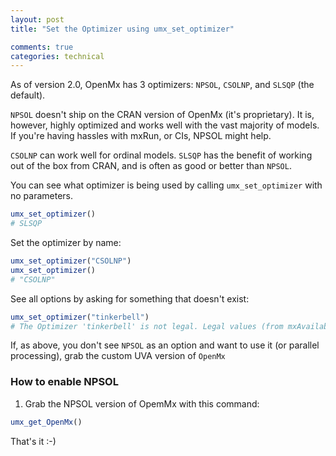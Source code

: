 ```yaml
---
layout: post
title: "Set the Optimizer using umx_set_optimizer"

comments: true
categories: technical
---
```


As of version 2.0, OpenMx has 3 optimizers: `NPSOL`, `CSOLNP`, and `SLSQP` (the default).

`NPSOL` doesn't ship on the CRAN version of OpenMx (it's proprietary). It is, however, highly optimized and works well with the vast majority of models. If you're having hassles with mxRun, or CIs, NPSOL might help.

`CSOLNP` can work well for ordinal models. `SLSQP` has the benefit of working out of the box from CRAN, and is often as good or better than `NPSOL`.

You can see what optimizer is being used by calling `umx_set_optimizer` with no parameters.

```r
umx_set_optimizer()
# SLSQP
```

Set the optimizer by name:

```r
umx_set_optimizer("CSOLNP")
umx_set_optimizer()
# "CSOLNP"

```
See all options by asking for something that doesn't exist:

```r
umx_set_optimizer("tinkerbell")
# The Optimizer 'tinkerbell' is not legal. Legal values (from mxAvailableOptimizers() ) are:'CSOLNP' and 'SLSQP'

```

If, as above, you don't see `NPSOL` as an option and want to use it (or parallel processing), grab the custom UVA version of `OpenMx`

### How to enable NPSOL

1. Grab the NPSOL version of OpemMx with this command:

```r
umx_get_OpenMx()

```

That's it :-)
